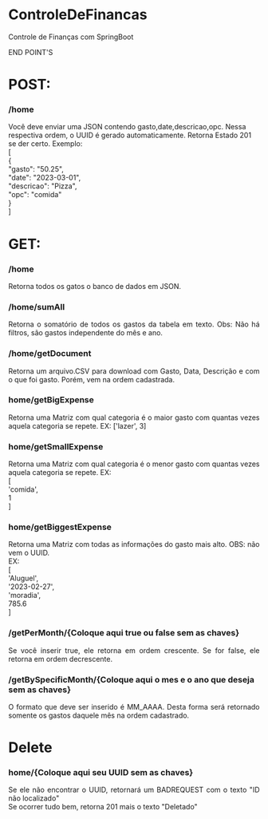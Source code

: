 # ControleDeFinancas
Controle de Finanças com SpringBoot

END POINT'S

# POST:
<h3> /home <br></h3>
Você deve enviar uma JSON contendo gasto,date,descricao,opc. Nessa respectiva ordem, o UUID é gerado automaticamente. Retorna Estado 201 se der certo.
Exemplo:
<br>
[<br>
{
<br>
    "gasto": "50.25",<br>
    "date": "2023-03-01",<br>
    "descricao": "Pizza",<br>
    "opc": "comida"<br>
}
<br>
]

# GET:

<h3>/home<br></h3>

<p align="justify">
Retorna todos os gatos o banco de dados em JSON.
</p>

<h3>/home/sumAll<br></h3>

<p align="justify">
Retorna o somatório de todos os gastos da tabela em texto.
Obs: Não há filtros, são gastos independente do mês e ano.

<h3>/home/getDocument<br></h3>

<p align="justify">
Retorna um arquivo.CSV para download com Gasto, Data, Descrição e com o que foi gasto. Porém, vem na ordem cadastrada.
</p>

<h3>home/getBigExpense<br></h3>

<p align="justify">
Retorna uma Matriz com qual categoria é o maior gasto com quantas vezes aquela categoria se repete.
EX: ['lazer', 3]
</p>

<h3>home/getSmallExpense</h3>

<p align="justify">
Retorna uma Matriz com qual categoria é o menor gasto com quantas vezes aquela categoria se repete.
EX: <br>[<br>'comida',<br> 1<br>]
</p>

<h3>home/getBiggestExpense</h3>

<p align="justify">
Retorna uma Matriz com todas as informações do gasto mais alto.
OBS: não vem o UUID.<br>
EX: <br>[<br>'Aluguel',<br> '2023-02-27',<br> 'moradia',<br> 785.6<br>]
</p>

<h3> /getPerMonth/{Coloque aqui true ou false sem as chaves} </h3>
<p align="justify">
Se você inserir true, ele retorna em ordem crescente.
Se for false, ele retorna em ordem decrescente.<br>
</p>

<h3>/getBySpecificMonth/{Coloque aqui o mes e o ano que deseja sem as chaves}</h3>
<p align="justify">
O formato que deve ser inserido é MM_AAAA. Desta forma será retornado somente os gastos daquele mês na ordem cadastrado.
<br>
</p>


# Delete
<h3>home/{Coloque aqui seu UUID sem as chaves}</h3>
<p align="justify">
Se ele não encontrar o UUID, retornará um BADREQUEST com o texto "ID não localizado"<br>
Se ocorrer tudo bem, retorna 201 mais o texto "Deletado"<br>
</p>


